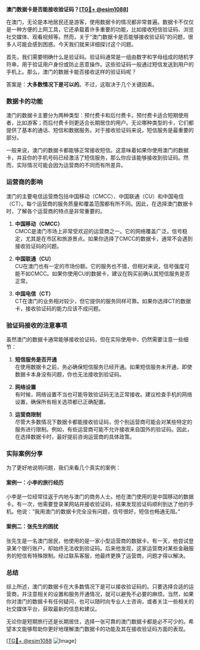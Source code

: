 **澳门数据卡是否能接收验证码？[[TG💪+ @esim1088](https://t.me/s/esim1088)]**

在澳门，无论是本地居民还是游客，使用数据卡的情况都非常普遍。数据卡不仅仅是一种方便的上网工具，它还承载着许多重要的功能，比如接收短信验证码、浏览社交媒体、观看视频等。然而，关于“澳门数据卡是否能够接收验证码”的问题，很多人可能会感到困惑。今天我们就来详细探讨这个问题。

首先，我们需要明确什么是验证码。验证码通常是一组由数字和字母组成的随机字符串，用于验证用户身份或防止恶意操作。这些验证码一般通过短信发送到用户的手机上。那么，澳门的数据卡能否接收这样的验证码呢？

答案是：**大多数情况下是可以的**。不过，这取决于几个关键因素。

### 数据卡的功能

澳门的数据卡主要分为两种类型：预付费卡和后付费卡。预付费卡适合短期使用者，比如游客；而后付费卡则更适合长期居住的用户。无论哪种类型的卡，它们都提供了基本的通话、短信和数据服务。对于接收验证码来说，短信服务是最重要的部分。

一般来说，澳门的数据卡都能够正常接收短信。这意味着如果你使用澳门的数据卡，并且你的手机号码已经激活了短信服务，那么你应该能够接收到验证码。然而，实际情况可能会因为运营商的不同而有所差异。

### 运营商的影响

澳门的主要电信运营商包括中国移动（CMCC）、中国联通（CU）和中国电信（CT）。每个运营商的服务质量和覆盖范围都有所不同。因此，在选择澳门数据卡时，了解各个运营商的特点是非常重要的。

1. **中国移动（CMCC）**  
   CMCC是澳门市场上非常受欢迎的运营商之一。它的网络覆盖广泛，信号稳定，尤其是在市区和旅游景点。如果你选择了CMCC的数据卡，通常不会遇到接收验证码的问题。

2. **中国联通（CU）**  
   CU在澳门也有一定的市场份额。它的服务也不错，但相对来说，信号强度可能不如CMCC。如果你使用CU的数据卡，建议在购买前确认其短信服务是否正常。

3. **中国电信（CT）**  
   CT在澳门的业务相对较少，但它提供的服务同样可靠。如果你选择CT的数据卡，接收验证码的能力应该不成问题。

### 验证码接收的注意事项

虽然澳门的数据卡通常能够接收验证码，但在实际使用中，仍然需要注意一些细节：

1. **短信服务是否开通**  
   在使用数据卡之前，务必确保短信服务已经开通。如果短信服务未开通，即使数据卡本身没有问题，你也无法接收到验证码。

2. **网络设置**  
   有时候，网络设置不当也可能导致验证码无法正常接收。建议检查手机的网络设置，确保所有相关选项都已正确配置。

3. **运营商限制**  
   尽管大多数情况下数据卡都能接收验证码，但个别运营商可能会对某些特定的服务进行限制。例如，有些运营商可能不允许接收来自国外的验证码。因此，在选择数据卡时，最好提前咨询运营商的具体政策。

### 实际案例分享

为了更好地说明问题，我们来看几个真实的案例：

#### 案例一：小李的旅行经历  
小李是一位经常往返于内地与澳门的商务人士。他在澳门使用的是中国移动的数据卡。有一次，他需要登录某网站并接收验证码，结果发现验证码顺利到达了他的手机。他说：“我用澳门的数据卡完全没有问题，信号很好，短信也畅通无阻。”

#### 案例二：张先生的困扰  
张先生是一名澳门居民，他使用的是一家小型运营商的数据卡。有一天，他尝试登录某个银行账户，却始终无法收到验证码。后来他发现，这家运营商对某些金融服务的短信有特殊限制。经过联系客服，他最终更换了运营商，问题才得以解决。

### 总结

综上所述，澳门的数据卡在大多数情况下是可以接收验证码的。只要选择合适的运营商，并注意相关的设置和服务开通情况，就可以避免不必要的麻烦。当然，如果你对澳门的数据卡有任何疑问，也可以随时向专业人士咨询，或者关注一些相关的社交媒体平台，获取最新的信息和建议。

无论你是短期旅行还是长期居住，选择一张可靠的澳门数据卡都是必不可少的。希望本文能够帮助你更好地理解澳门数据卡的功能及其在接收验证码方面的表现。

[[TG💪+ @esim1088](https://t.me/s/esim1088) ![Image](https://i.postimg.cc/4NQfJmqS/Snipaste-2025-05-13-00-14-12.png)]